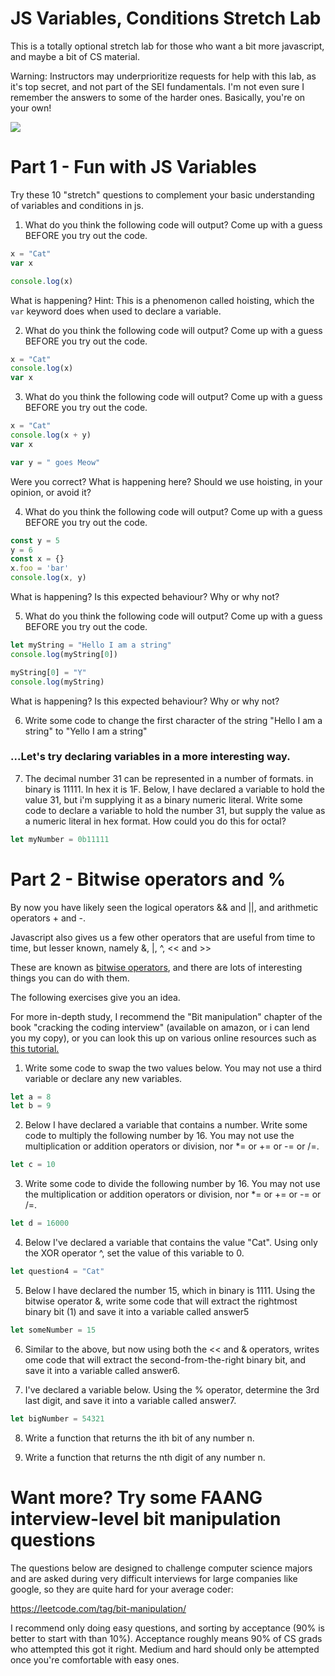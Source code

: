 # JS Variables, Conditions Stretch Lab

This is a totally optional stretch lab for those who want a bit more javascript, and maybe a bit of CS material. 

Warning: Instructors may underprioritize requests for help with this lab, as it's top secret, and not part of the SEI fundamentals. I'm not even sure I remember the answers to some of the harder ones. Basically, you're on your own!

<img src="https://media1.giphy.com/media/uuocoePH1mkVy/200w.gif?cid=82a1493bgn3yvpo81jd0csdwn7aoljden8z5lsy0n3scrzin&rid=200w.gif&ct=g" >


# Part 1 - Fun with JS Variables


Try these 10 "stretch" questions to complement your basic understanding of variables and conditions in js.

1. What do you think the following code will output? Come up with a guess BEFORE you try out the code.
```js
x = "Cat"
var x

console.log(x)
```

What is happening? Hint: This is a phenomenon called hoisting, which the `var` keyword does when used to declare a variable.

2. What do you think the following code will output? Come up with a guess BEFORE you try out the code.
```js
x = "Cat"
console.log(x)
var x
```

3. What do you think the following code will output? Come up with a guess BEFORE you try out the code.
```js
x = "Cat"
console.log(x + y)
var x

var y = " goes Meow"
```

Were you correct? What is happening here?
Should we use hoisting, in your opinion, or avoid it?

4. What do you think the following code will output? Come up with a guess BEFORE you try out the code.
```js
const y = 5
y = 6
const x = {}
x.foo = 'bar'
console.log(x, y)
```

What is happening? Is this expected behaviour? Why or why not?

5. What do you think the following code will output? Come up with a guess BEFORE you try out the code.
```js
let myString = "Hello I am a string"
console.log(myString[0])

myString[0] = "Y"
console.log(myString)
```

What is happening? Is this expected behaviour? Why or why not? 

6. Write some code to change the first character of the string "Hello I am a string" to "Yello I am a string"


### ...Let's try declaring variables in a more interesting way.

7. The decimal number 31 can be represented in a number of formats. in binary is 11111. In hex it is 1F. Below, I have declared a variable to hold the value 31, but i'm supplying it as a binary numeric literal. Write some code to declare a variable to hold the number 31, but supply the value as a numeric literal in hex format. How could you do this for octal?

```js
let myNumber = 0b11111
```



# Part 2 - Bitwise operators and %

By now you have likely seen the logical operators && and ||, and arithmetic operators + and -.

Javascript also gives us a few other operators that are useful from time to time, but lesser known, namely &, |, ^, << and >>

These are known as <a href="https://www.w3schools.com/js/js_bitwise.asp">bitwise operators</a>, and there are lots of interesting things you can do with them.

The following exercises give you an idea.

For more in-depth study, I recommend the "Bit manipulation" chapter of the book "cracking the coding interview" (available on amazon, or i can lend you my copy), or you can look this up on various online resources such as <a href="https://www.hackerearth.com/practice/basic-programming/bit-manipulation/basics-of-bit-manipulation/tutorial/">this tutorial.</a>


1. Write some code to swap the two values below. You may not use a third variable or declare any new variables.
```js
let a = 8
let b = 9
```

2. Below I have declared a variable that contains a number. Write some code to multiply the following number by 16. You may not use the multiplication or addition operators or division, nor *= or += or -= or /=.

```js
let c = 10
```


3. Write some code to divide the following number by 16. You may not use the multiplication or addition operators or division, nor *= or += or -= or /=.

```js
let d = 16000
```

4. Below I've declared a variable that contains the value "Cat". Using only the XOR operator ^, set the value of this variable to 0.

```js
let question4 = "Cat"
```

5. Below I have declared the number 15, which in binary is 1111. Using the bitwise operator &, write some code that will extract the rightmost binary bit (1) and save it into a variable called answer5

```js
let someNumber = 15
```

6. Similar to the above, but now using both the << and & operators, writes ome code that will extract the second-from-the-right binary bit, and save it into a variable called answer6.

7. I've declared a variable below. Using the % operator, determine the 3rd last digit, and save it into a variable called answer7.

```js
let bigNumber = 54321
```

8. Write a function that returns the ith bit of any number n.

9. Write a function that returns the nth digit of any number n.

# Want more? Try some FAANG interview-level bit manipulation questions

The questions below are designed to challenge computer science majors and are asked during very difficult interviews for large companies like google, so they are quite hard for your average coder:

<a href="https://leetcode.com/tag/bit-manipulation/">https://leetcode.com/tag/bit-manipulation/</a>

I recommend only doing easy questions, and sorting by acceptance (90% is better to start with than 10%). Acceptance roughly means 90% of CS grads who attempted this got it right. Medium and hard should only be attempted once you're comfortable with easy ones.
